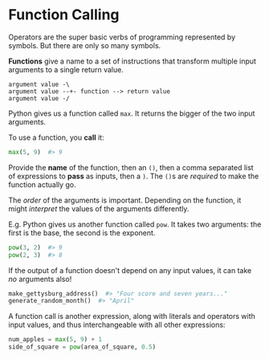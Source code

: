 # Function Calling
Operators are the super basic verbs of programming represented by symbols.
But there are only so many symbols.

**Functions** give a name to a set of instructions that transform multiple input arguments to a single return value.

```
argument value -\
argument value --+- function --> return value
argument value -/
```

Python gives us a function called `max`.
It returns the bigger of the two input arguments.

To use a function, you **call** it:
```python
max(5, 9)  #> 9
```
Provide the **name** of the function, then an `()`, then a comma separated list of expressions to **pass** as inputs, then a `)`.
The `()`s are _required_ to make the function actually go.

The _order_ of the arguments is important.
Depending on the function, it might _interpret_ the values of the arguments differently.

E.g. Python gives us another function called `pow`.
It takes two arguments:
the first is the base, the second is the exponent.
```python
pow(3, 2)  #> 9
pow(2, 3)  #> 8
```

If the output of a function doesn't depend on any input values, it can take _no_ arguments also!
```python
make_gettysburg_address()  #> "Four score and seven years..."
generate_random_month()  #> "April"
```

A function call is another expression, along with literals and operators with input values, and thus interchangeable with all other expressions:
```python
num_apples = max(5, 9) + 1
side_of_square = pow(area_of_square, 0.5)
```
